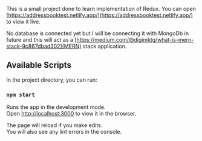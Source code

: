 This is a small project done to learn implementation of Redux.
You can open [https://addressbooktest.netlify.app/](https://addressbooktest.netlify.app/) to view it live.

No database is connected yet but I will be connecting it with MongoDb in future and this will act as a [https://medium.com/@digimktg/what-is-mern-stack-9c867dbad302](MERN) stack application.

## Available Scripts

In the project directory, you can run:

### `npm start`

Runs the app in the development mode.<br />
Open [http://localhost:3000](http://localhost:3000) to view it in the browser.

The page will reload if you make edits.<br />
You will also see any lint errors in the console.
